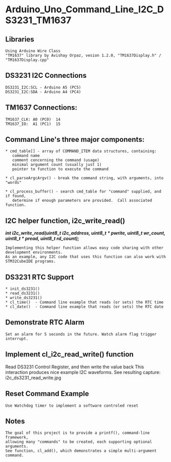 # Arduino_Uno_Command_Line_I2C_DS3231_TM1637

## Libraries
    
    Using Arduino Wire Class
	"TM1637" library by Avishay Orpaz, vesion 1.2.0, "TM1637Display.h" / "TM1637Display.cpp"

## DS3231 I2C Connections
    
    DS3231_I2C:SCL - Arduino A5 (PC5)   
    DS3231_I2C:SDA - Arduino A4 (PC4)

## TM1637 Connections:
    
    TM1637_CLK: A0 (PC0)  14
    TM1637_IO:  A1 (PC1)  15

## Command Line's three major components:
    
    * cmd_table[] - array of COMMAND_ITEM data structures, containing:
       command name
       comment concerning the command (usage)
       minimal argument count (usually just 1)
       pointer to function to execute the command
    
    * cl_parseArgcArgv() - break the command string, with arguments, into "words"
    
    * cl_process_buffer() - search cmd_table for "command" supplied, and if found,
       determine if enough parameters are provided.  Call associated function.

## I2C helper function, i2c_write_read()
***int i2c_write_read(uint8_t i2c_address, uint8_t * pwrite, uint8_t wr_count, uint8_t * pread, uint8_t rd_count);***
    
    Implementing this helper function allows easy code sharing with other development environments.
    As an example, any I2C code that uses this function can also work with STM32CubeIDE programs.

## DS3231 RTC Support
    
    * init_ds3231()
    * read_ds3231()
    * write_ds3231()
    * cl_time()  - Command line example that reads (or sets) the RTC time
    * cl_date()  - Command line example that reads (or sets) the RTC date

## Demonstrate RTC Alarm
    
    Set an alarm for 5 seconds in the future. Watch alarm flag trigger interrupt.

## Implement cl_i2c_read_write() function
    
   Read DS3231 Control Register, and then write the value back
   This interaction produces nice example I2C waveforms.
   See resulting capture: i2c_ds3231_read_write.jpg

## Reset Command Example
    
    Use Watchdog timer to implement a software controled reset

## Notes
    
    The goal of this project is to provide a printf(), command-line framework,
    allowing many "commands" to be created, each supporting optional arguments.
    See function, cl_add(), which demonstrates a simple multi-argument command.
